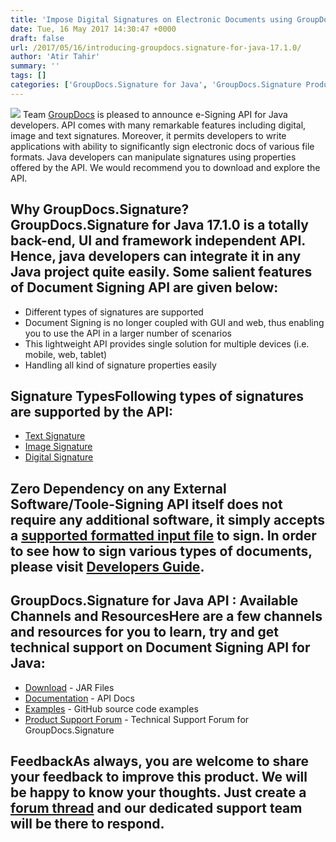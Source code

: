 ```yaml
---
title: 'Impose Digital Signatures on Electronic Documents using GroupDocs.Signature for Java 17.1.0'
date: Tue, 16 May 2017 14:30:47 +0000
draft: false
url: /2017/05/16/introducing-groupdocs.signature-for-java-17.1.0/
author: 'Atir Tahir'
summary: ''
tags: []
categories: ['GroupDocs.Signature for Java', 'GroupDocs.Signature Product Family']
---
```


[![](http://blog.groupdocs.com/wp-content/uploads/sites/4/2017/03/groupdocs-signature-java.png)](https://www.groupdocs.com/products/signature/java) Team [GroupDocs](https://www.groupdocs.com/) is pleased to announce e-Signing API for Java developers. API comes with many remarkable features including digital, image and text signatures. Moreover, it permits developers to write applications with ability to significantly sign electronic docs of various file formats. Java developers can manipulate signatures using properties offered by the API. We would recommend you to download and explore the API.

## Why GroupDocs.Signature?GroupDocs.Signature for Java 17.1.0 is a totally back-end, UI and framework independent API. Hence, java developers can integrate it in any Java project quite easily. Some salient features of Document Signing API are given below:

*   Different types of signatures are supported
*   Document Signing is no longer coupled with GUI and web, thus enabling you to use the API in a larger number of scenarios
*   This lightweight API provides single solution for multiple devices (i.e. mobile, web, tablet)
*   Handling all kind of signature properties easily

## Signature TypesFollowing types of signatures are supported by the API:

*   [Text Signature](https://docs.groupdocs.com/signature/java)
*   [Image Signature](https://docs.groupdocs.com/signature/java)
*   [Digital Signature](https://docs.groupdocs.com/signature/java)

## Zero Dependency on any External Software/Toole-Signing API itself does not require any additional software, it simply accepts a [supported formatted input file](https://docs.groupdocs.com/display/signaturejava/Supported+Document+Formats) to sign. In order to see how to sign various types of documents, please visit [Developers Guide](https://docs.groupdocs.com/display/signaturejava/Developer+Guide).

## GroupDocs.Signature for Java API : Available Channels and ResourcesHere are a few channels and resources for you to learn, try and get technical support on **Document Signing API for Java**:

*   [Download](https://downloads.groupdocs.com/signature/java "GroupDocs.Signature for Java Downloads") - JAR Files
*   [Documentation](https://docs.groupdocs.com/display/signaturejava/Home "Signing API Documentation") - API Docs
*   [Examples](https://github.com/groupdocs-signature/GroupDocs.Signature-for-Java "Signing API Examples") - GitHub source code examples
*   [Product Support Forum](http://www.groupdocs.com/Community/forums/groupdocs.signature-product-family/6/showforum.aspx "GroupDocs.Signature for Java Support forum") \- Technical Support Forum for GroupDocs.Signature

## FeedbackAs always, you are welcome to share your feedback to improve this product. We will be happy to know your thoughts. Just create a [forum thread](http://www.groupdocs.com/Community/forums/groupdocs.signature-product-family/6/showforum.aspx) and our dedicated support team will be there to respond.




